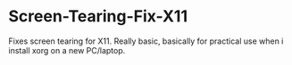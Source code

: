 # Screen-Tearing-Fix-X11
Fixes screen tearing for X11.
Really basic, basically for practical use when i install xorg on a new PC/laptop.
